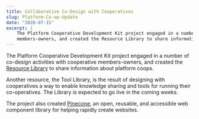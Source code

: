 ```yaml
---
title: Collaborative Co-Design with Cooperatives
slug: Platform-Co-op-Update
date: "2020-07-15"
excerpt: |
    The Platform Cooperative Development Kit project engaged in a number of co-design activities with cooperative
    members-owners, and created the Resource Library to share information about platform coops.
---
```


The Platform Cooperative Development Kit project engaged in a number of co-design activities with cooperative
members-owners, and created the [Resource Library](https://resources.platform.coop/) to share information about platform
coops.

Another resource, the Tool Library, is the result of designing with cooperatives a way to enable knowledge sharing and
tools for running their co-operatives. The Library is expected to go live in the coming weeks.

The project also created [Pinecone](https://pinecone.netlify.app/), an open, reusable, and accessible web component
library for helping rapidly create websites.

